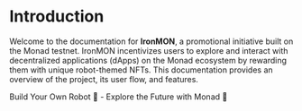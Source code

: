 # Introduction

Welcome to the documentation for **IronMON**, a promotional initiative built on the Monad testnet.
IronMON incentivizes users to explore and interact with decentralized applications (dApps) on the Monad ecosystem by rewarding them with unique robot-themed NFTs.
This documentation provides an overview of the project, its user flow, and features.

Build Your Own Robot 🤖 - Explore the Future with Monad 💜
